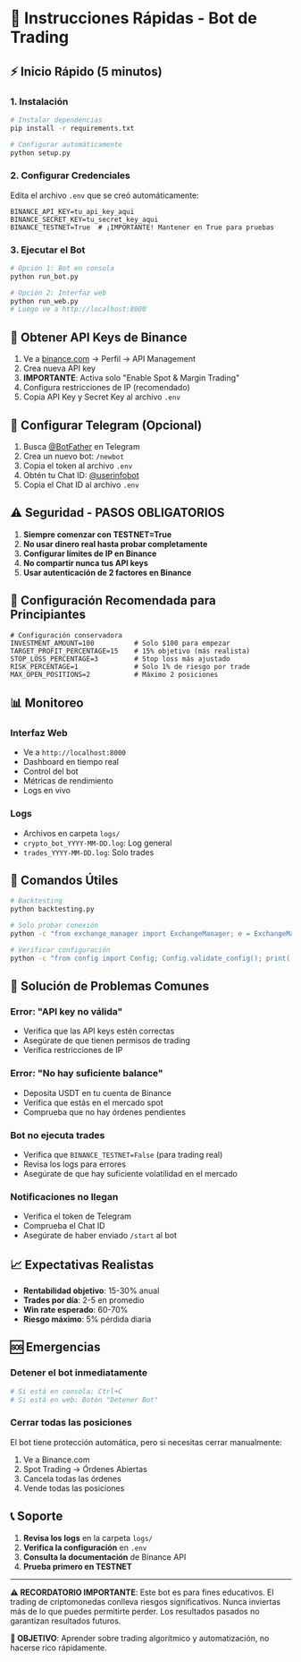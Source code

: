 # 🚀 Instrucciones Rápidas - Bot de Trading

## ⚡ Inicio Rápido (5 minutos)

### 1. Instalación
```bash
# Instalar dependencias
pip install -r requirements.txt

# Configurar automáticamente
python setup.py
```

### 2. Configurar Credenciales
Edita el archivo `.env` que se creó automáticamente:
```env
BINANCE_API_KEY=tu_api_key_aqui
BINANCE_SECRET_KEY=tu_secret_key_aqui
BINANCE_TESTNET=True  # ¡IMPORTANTE! Mantener en True para pruebas
```

### 3. Ejecutar el Bot
```bash
# Opción 1: Bot en consola
python run_bot.py

# Opción 2: Interfaz web
python run_web.py
# Luego ve a http://localhost:8000
```

## 🔑 Obtener API Keys de Binance

1. Ve a [binance.com](https://binance.com) → Perfil → API Management
2. Crea nueva API key
3. **IMPORTANTE**: Activa solo "Enable Spot & Margin Trading"
4. Configura restricciones de IP (recomendado)
5. Copia API Key y Secret Key al archivo `.env`

## 📱 Configurar Telegram (Opcional)

1. Busca [@BotFather](https://t.me/botfather) en Telegram
2. Crea un nuevo bot: `/newbot`
3. Copia el token al archivo `.env`
4. Obtén tu Chat ID: [@userinfobot](https://t.me/userinfobot)
5. Copia el Chat ID al archivo `.env`

## ⚠️ Seguridad - PASOS OBLIGATORIOS

1. **Siempre comenzar con TESTNET=True**
2. **No usar dinero real hasta probar completamente**
3. **Configurar límites de IP en Binance**
4. **No compartir nunca tus API keys**
5. **Usar autenticación de 2 factores en Binance**

## 🎯 Configuración Recomendada para Principiantes

```env
# Configuración conservadora
INVESTMENT_AMOUNT=100          # Solo $100 para empezar
TARGET_PROFIT_PERCENTAGE=15    # 15% objetivo (más realista)
STOP_LOSS_PERCENTAGE=3         # Stop loss más ajustado
RISK_PERCENTAGE=1              # Solo 1% de riesgo por trade
MAX_OPEN_POSITIONS=2           # Máximo 2 posiciones
```

## 📊 Monitoreo

### Interfaz Web
- Ve a `http://localhost:8000`
- Dashboard en tiempo real
- Control del bot
- Métricas de rendimiento
- Logs en vivo

### Logs
- Archivos en carpeta `logs/`
- `crypto_bot_YYYY-MM-DD.log`: Log general
- `trades_YYYY-MM-DD.log`: Solo trades

## 🔧 Comandos Útiles

```bash
# Backtesting
python backtesting.py

# Solo probar conexión
python -c "from exchange_manager import ExchangeManager; e = ExchangeManager(); print(e.get_usdt_balance())"

# Verificar configuración
python -c "from config import Config; Config.validate_config(); print('Config OK')"
```

## 🚨 Solución de Problemas Comunes

### Error: "API key no válida"
- Verifica que las API keys estén correctas
- Asegúrate de que tienen permisos de trading
- Verifica restricciones de IP

### Error: "No hay suficiente balance"
- Deposita USDT en tu cuenta de Binance
- Verifica que estás en el mercado spot
- Comprueba que no hay órdenes pendientes

### Bot no ejecuta trades
- Verifica que `BINANCE_TESTNET=False` (para trading real)
- Revisa los logs para errores
- Asegúrate de que hay suficiente volatilidad en el mercado

### Notificaciones no llegan
- Verifica el token de Telegram
- Comprueba el Chat ID
- Asegúrate de haber enviado `/start` al bot

## 📈 Expectativas Realistas

- **Rentabilidad objetivo**: 15-30% anual
- **Trades por día**: 2-5 en promedio
- **Win rate esperado**: 60-70%
- **Riesgo máximo**: 5% pérdida diaria

## 🆘 Emergencias

### Detener el bot inmediatamente
```bash
# Si está en consola: Ctrl+C
# Si está en web: Botón "Detener Bot"
```

### Cerrar todas las posiciones
El bot tiene protección automática, pero si necesitas cerrar manualmente:
1. Ve a Binance.com
2. Spot Trading → Órdenes Abiertas
3. Cancela todas las órdenes
4. Vende todas las posiciones

## 📞 Soporte

1. **Revisa los logs** en la carpeta `logs/`
2. **Verifica la configuración** en `.env`
3. **Consulta la documentación** de Binance API
4. **Prueba primero en TESTNET**

---

**⚠️ RECORDATORIO IMPORTANTE**: Este bot es para fines educativos. El trading de criptomonedas conlleva riesgos significativos. Nunca inviertas más de lo que puedes permitirte perder. Los resultados pasados no garantizan resultados futuros.

**🎯 OBJETIVO**: Aprender sobre trading algorítmico y automatización, no hacerse rico rápidamente.



